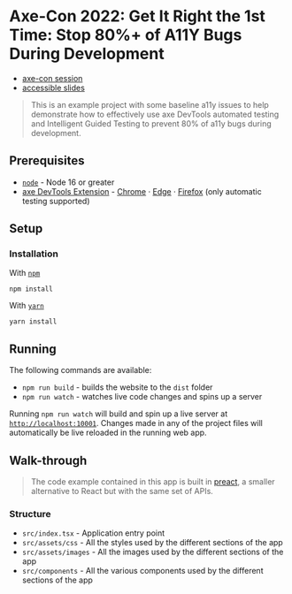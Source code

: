 # Axe-Con 2022: Get It Right the 1st Time: Stop 80%+ of A11Y Bugs During Development

- [axe-con session](https://www.deque.com/axe-con/sessions/get-it-right-the-1st-time-stop-80-of-a11y-bugs-during-development/)
- [accessible slides](https://www.deque.com/axe-con/wp-content/uploads/2021/12/Axe-Con-Talk-Get-it-Right-the-1st-Timea.pdf)

> This is an example project with some baseline a11y issues to help demonstrate how to effectively use axe DevTools automated testing and Intelligent Guided Testing to prevent 80% of a11y bugs during development.

## Prerequisites

- [`node`](https://nodejs.org/en/) - Node 16 or greater
- [axe DevTools Extension](https://www.deque.com/axe/browser-extensions/) - [Chrome](https://chrome.google.com/webstore/detail/axe-devtools-web-accessib/lhdoppojpmngadmnindnejefpokejbdd) · [Edge](https://microsoftedge.microsoft.com/addons/detail/axe-devtools-web-access/kcenlimkmjjkdfcaleembgmldmnnlfkn) · [Firefox](https://addons.mozilla.org/en-US/firefox/addon/axe-devtools/) (only automatic testing supported)

## Setup

### Installation

With [`npm`](https://www.npmjs.com/)

```shell
npm install
```

With [`yarn`](https://yarnpkg.com/)

```shell
yarn install
```

## Running

The following commands are available:

- `npm run build` - builds the website to the `dist` folder
- `npm run watch` - watches live code changes and spins up a server

Running `npm run watch` will build and spin up a live server at [`http://localhost:10001`](http://localhost:10001). Changes made in any of the project files will automatically be live reloaded in the running web app.

## Walk-through

> The code example contained in this app is built in [preact](https://preactjs.com/), a smaller alternative to React but with the same set of APIs.

### Structure

- `src/index.tsx` - Application entry point
- `src/assets/css` - All the styles used by the different sections of the app
- `src/assets/images` - All the images used by the different sections of the app
- `src/components` - All the various components used by the different sections of the app
